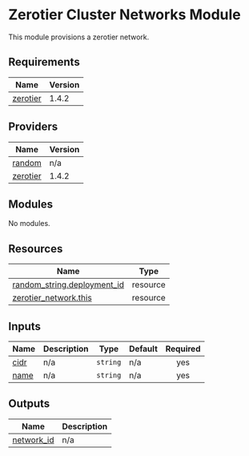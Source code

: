 # Zerotier Cluster Networks Module

This module provisions a zerotier network.

<!-- BEGIN_TF_DOCS -->
## Requirements

| Name | Version |
|------|---------|
| <a name="requirement_zerotier"></a> [zerotier](#requirement\_zerotier) | 1.4.2 |

## Providers

| Name | Version |
|------|---------|
| <a name="provider_random"></a> [random](#provider\_random) | n/a |
| <a name="provider_zerotier"></a> [zerotier](#provider\_zerotier) | 1.4.2 |

## Modules

No modules.

## Resources

| Name | Type |
|------|------|
| [random_string.deployment_id](https://registry.terraform.io/providers/hashicorp/random/latest/docs/resources/string) | resource |
| [zerotier_network.this](https://registry.terraform.io/providers/zerotier/zerotier/1.4.2/docs/resources/network) | resource |

## Inputs

| Name | Description | Type | Default | Required |
|------|-------------|------|---------|:--------:|
| <a name="input_cidr"></a> [cidr](#input\_cidr) | n/a | `string` | n/a | yes |
| <a name="input_name"></a> [name](#input\_name) | n/a | `string` | n/a | yes |

## Outputs

| Name | Description |
|------|-------------|
| <a name="output_network_id"></a> [network\_id](#output\_network\_id) | n/a |
<!-- END_TF_DOCS -->